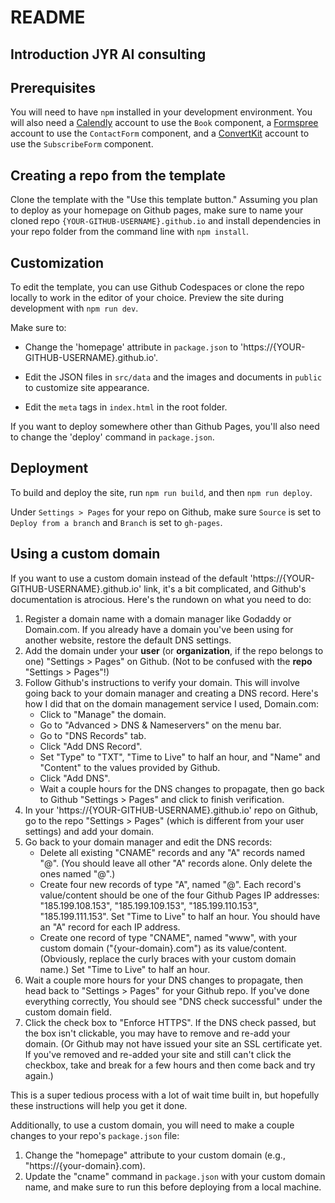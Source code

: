 # README

## Introduction JYR AI consulting

## Prerequisites

You will need to have `npm` installed in your development environment. You will also need a [Calendly](https://calendly.com/) account to use the `Book` component, a [Formspree](https://formspree.io/) account to use the `ContactForm` component, and a [ConvertKit](https://convertkit.com/?lmref=R3jWSQ) account to use the `SubscribeForm` component.

## Creating a repo from the template

Clone the template with the "Use this template button." Assuming you plan to deploy as your homepage on Github pages, make sure to name your cloned repo `{YOUR-GITHUB-USERNAME}.github.io` and install dependencies in your repo folder from the command line with `npm install`.

## Customization

To edit the template, you can use Github Codespaces or clone the repo locally to work in the editor of your choice. Preview the site during development with `npm run dev`.

Make sure to:

- Change the 'homepage' attribute in `package.json` to 'https://{YOUR-GITHUB-USERNAME}.github.io'.

- Edit the JSON files in `src/data` and the images and documents in `public` to customize site appearance. 

- Edit the `meta` tags in `index.html` in the root folder.

If you want to deploy somewhere other than Github Pages, you'll also need to change the 'deploy' command in `package.json`.

## Deployment

To build and deploy the site, run `npm run build`, and then `npm run deploy`.

Under `Settings > Pages` for your repo on Github, make sure `Source` is set to `Deploy from a branch` and `Branch` is set to `gh-pages`.

## Using a custom domain

If you want to use a custom domain instead of the default 'https://{YOUR-GITHUB-USERNAME}.github.io' link, it's a bit complicated, and Github's documentation is atrocious. Here's the rundown on what you need to do:

1. Register a domain name with a domain manager like Godaddy or Domain.com. If you already have a domain you've been using for another website, restore the default DNS settings.
2. Add the domain under your **user** (or **organization**, if the repo belongs to one) "Settings > Pages" on Github. (Not to be confused with the **repo** "Settings > Pages"!)
3. Follow Github's instructions to verify your domain. This will involve going back to your domain manager and creating a DNS record. Here's how I did that on the domain management service I used, Domain.com:
   - Click to "Manage" the domain.
   - Go to "Advanced > DNS & Nameservers" on the menu bar.
   - Go to "DNS Records" tab.
   - Click "Add DNS Record".
   - Set "Type" to "TXT", "Time to Live" to half an hour, and "Name" and "Content" to the values provided by Github.
   - Click "Add DNS".
   - Wait a couple hours for the DNS changes to propagate, then go back to Github "Settings > Pages" and click to finish verification.
4. In your 'https://{YOUR-GITHUB-USERNAME}.github.io' repo on Github, go to the repo "Settings > Pages" (which is different from your user settings) and add your domain.
5. Go back to your domain manager and edit the DNS records:
   - Delete all existing "CNAME" records and any "A" records named "@". (You should leave all other "A" records alone. Only delete the ones named "@".)
   - Create four new records of type "A", named "@". Each record's value/content should be one of the four Github Pages IP addresses: "185.199.108.153", "185.199.109.153", "185.199.110.153", "185.199.111.153". Set "Time to Live" to half an hour. You should have an "A" record for each IP address. 
   - Create one record of type "CNAME", named "www", with your custom domain ("{your-domain}.com") as its value/content. (Obviously, replace the curly braces with your custom domain name.) Set "Time to Live" to half an hour.
6. Wait a couple more hours for your DNS changes to propagate, then head back to "Settings > Pages" for your Github repo. If you've done everything correctly, You should see "DNS check successful" under the custom domain field.
7. Click the check box to "Enforce HTTPS". If the DNS check passed, but the box isn't clickable, you may have to remove and re-add your domain. (Or Github may not have issued your site an SSL certificate yet. If you've removed and re-added your site and still can't click the checkbox, take and break for a few hours and then come back and try again.)

This is a super tedious process with a lot of wait time built in, but hopefully these instructions will help you get it done.

Additionally, to use a custom domain, you will need to make a couple changes to your repo's `package.json` file:

1. Change the "homepage" attribute to your custom domain (e.g., "https://{your-domain}.com).
2. Update the "cname" command in `package.json` with your custom domain name, and make sure to run this before deploying from a local machine.
